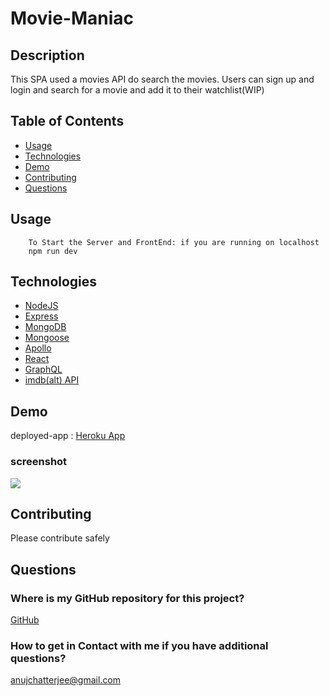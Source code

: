 # Movie-Maniac

## Description
This SPA used a movies API do search the movies. Users can sign up and login and search for a movie and add it to their watchlist(WIP)
## Table of Contents
* [Usage](#usage)
* [Technologies](#technologies)
* [Demo](#Demo)
* [Contributing](#contributing)
* [Questions](#questions)

## Usage

        To Start the Server and FrontEnd: if you are running on localhost
        npm run dev

        
## Technologies

* [NodeJS](https://nodejs.org/en)
* [Express](https://expressjs.com/)
* [MongoDB](https://www.mongodb.com/cloud/atlas)
* [Mongoose](https://mongoosejs.com/)
* [Apollo](https://www.apollographql.com/)
* [React](https://reactjs.org/)
* [GraphQL](https://graphql.org/)
* [imdb(alt) API](https://rapidapi.com/rapidapi/api/movie-database-imdb-alternative)

## Demo
deployed-app : [Heroku App](https://weareallmoviemaniacs.herokuapp.com)

### screenshot
<img src = "./assets/movie_search.png" />

## Contributing

Please contribute safely

## Questions
### Where is my GitHub repository for this project?
[GitHub](https://github.com/chattean/movie-maniac)

### How to get in Contact with me if you have additional questions?

anujchatterjee@gmail.com